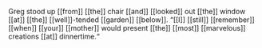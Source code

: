 Greg stood up [[from]] [[the]] chair [[and]] [[looked]] out [[the]] window [[at]] [[the]] [[well]]-tended [[garden]] [[below]]. “[[I]] [[still]] [[remember]] [[when]] [[your]] [[mother]] would present [[the]] [[most]] [[marvelous]] creations [[at]] dinnertime.“ 